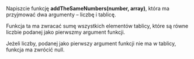 Napiszcie funkcję **addTheSameNumbers(number, array)**, która ma przyjmować dwa argumenty – liczbę i tablicę.

Funkcja ta ma zwracać sumę wszystkich elementów tablicy, które są równe liczbie podanej jako pierwszmy argument funkcji.

Jeżeli liczby, podanej jako pierwszy argument funkcji nie ma w tablicy, funkcja ma zwrócić null.
